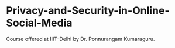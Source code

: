 # Privacy-and-Security-in-Online-Social-Media
Course offered at IIIT-Delhi by Dr. Ponnurangam Kumaraguru.
